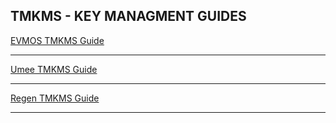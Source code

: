## TMKMS - KEY MANAGMENT GUIDES 
[EVMOS TMKMS Guide](https://github.com/AlexToTheMoon/AM-Solutions/blob/main/tkms/evmos/evmos_9001-2.md)
* * *
[Umee TMKMS Guide ](https://github.com/AlexToTheMoon/AM-Solutions/blob/main/tkms/umee/canon-2-guide.md)
* * *
[Regen TMKMS Guide ](https://github.com/AlexToTheMoon/AM-Solutions/blob/main/tkms/regen/regen-1.md)
* * *
